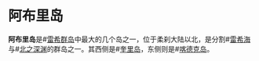 # 阿布里岛

**阿布里岛**是#[雷希群岛](locations/reshi-isles)中最大的几个岛之一，位于柔刹大陆以北，是分割#[雷希海](locations/reshi-sea)与#[北之深渊](locations/northern-depths)的群岛之一。其西侧是#[奎里岛](locations/quili)，东侧则是#[喀德克岛](locations/kadrix)。
